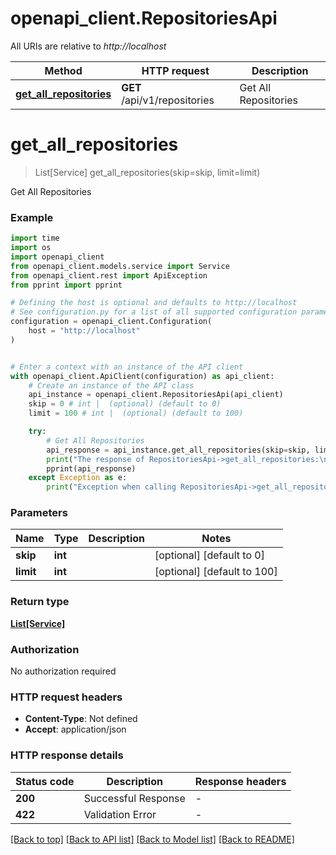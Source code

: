# openapi_client.RepositoriesApi

All URIs are relative to _http://localhost_

| Method                                                              | HTTP request                 | Description          |
| ------------------------------------------------------------------- | ---------------------------- | -------------------- |
| [**get_all_repositories**](RepositoriesApi.md#get_all_repositories) | **GET** /api/v1/repositories | Get All Repositories |

# **get_all_repositories**

> List[Service] get_all_repositories(skip=skip, limit=limit)

Get All Repositories

### Example

```python
import time
import os
import openapi_client
from openapi_client.models.service import Service
from openapi_client.rest import ApiException
from pprint import pprint

# Defining the host is optional and defaults to http://localhost
# See configuration.py for a list of all supported configuration parameters.
configuration = openapi_client.Configuration(
    host = "http://localhost"
)


# Enter a context with an instance of the API client
with openapi_client.ApiClient(configuration) as api_client:
    # Create an instance of the API class
    api_instance = openapi_client.RepositoriesApi(api_client)
    skip = 0 # int |  (optional) (default to 0)
    limit = 100 # int |  (optional) (default to 100)

    try:
        # Get All Repositories
        api_response = api_instance.get_all_repositories(skip=skip, limit=limit)
        print("The response of RepositoriesApi->get_all_repositories:\n")
        pprint(api_response)
    except Exception as e:
        print("Exception when calling RepositoriesApi->get_all_repositories: %s\n" % e)
```

### Parameters

| Name      | Type    | Description | Notes                       |
| --------- | ------- | ----------- | --------------------------- |
| **skip**  | **int** |             | [optional] [default to 0]   |
| **limit** | **int** |             | [optional] [default to 100] |

### Return type

[**List[Service]**](Service.md)

### Authorization

No authorization required

### HTTP request headers

- **Content-Type**: Not defined
- **Accept**: application/json

### HTTP response details

| Status code | Description         | Response headers |
| ----------- | ------------------- | ---------------- |
| **200**     | Successful Response | -                |
| **422**     | Validation Error    | -                |

[[Back to top]](#) [[Back to API list]](../README.md#documentation-for-api-endpoints) [[Back to Model list]](../README.md#documentation-for-models) [[Back to README]](../README.md)
